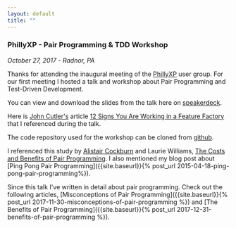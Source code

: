 ```yaml
---
layout: default
title: ""
---
```


### PhillyXP - Pair Programming & TDD Workshop
_October 27, 2017 - Radnor, PA_

Thanks for attending the inaugural meeting of the [PhillyXP](https://www.meetup.com/PhillyXP/) user group. For our first meeting I hosted a talk and workshop about Pair Programming and Test-Driven Development. 

You can view and download the slides from the talk here on [speakerdeck](https://speakerdeck.com/asciamanna/pair-programming-workshop-phillyxp).

<script async class="speakerdeck-embed" data-id="7e6c19d8ea92409bab7cf034eebdbfc6" data-ratio="1.33333333333333" src="//speakerdeck.com/assets/embed.js"></script>

Here is [John Cutler's](https://twitter.com/johncutlefish) article [12 Signs You Are Working in a Feature Factory](https://hackernoon.com/12-signs-youre-working-in-a-feature-factory-44a5b938d6a2) that I referenced during the talk.

The code repository used for the workshop can be cloned from [github](https://github.com/PhillyXP/pair-programming-workshop).

I referenced this study by [Alistair Cockburn](https://twitter.com/TotherAlistair) and Laurie Williams, [The Costs and Benefits of Pair Programming](https://collaboration.csc.ncsu.edu/laurie/Papers/XPSardinia.PDF). I also mentioned my blog post about [Ping Pong Pair Programming]({{site.baseurl}}{% post_url 2015-04-18-ping-pong-pair-programming%}).

Since this talk I've written in detail about pair programming. Check out the following articles, [Misconceptions of Pair Programming]({{site.baseurl}}{% post_url 2017-11-30-misconceptions-of-pair-programming %}) and [The Benefits of Pair Programming]({{site.baseurl}}{% post_url 2017-12-31-benefits-of-pair-programming %}).